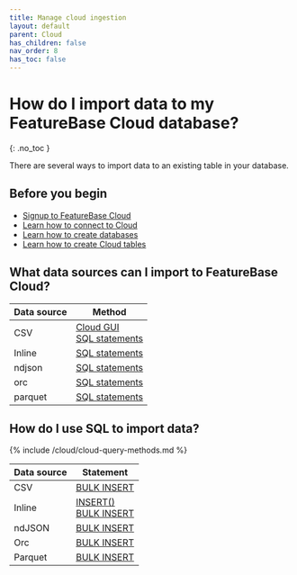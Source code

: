 ```yaml
---
title: Manage cloud ingestion
layout: default
parent: Cloud
has_children: false
nav_order: 8
has_toc: false
---
```


# How do I import data to my FeatureBase Cloud database?
{: .no_toc }

There are several ways to import data to an existing table in your database.

## Before you begin

* [Signup to FeatureBase Cloud](/docs/cloud/cloud-signup)
* [Learn how to connect to Cloud](/docs/cloud/cloud-db-connect/cloud-db-connect)
* [Learn how to create databases](/docs/cloud/cloud-databases/cloud-db-manage)
* [Learn how to create Cloud tables](/docs/cloud/cloud-tables/cloud-table-manage)

## What data sources can I import to FeatureBase Cloud?

| Data source | Method |
|---|---|
| CSV | [Cloud GUI](/docs/cloud/cloud-ingest/cloud-table-upload-data)<br/>[SQL statements](#how-do-i-use-sql-to-import-data) |
| Inline | [SQL statements](#how-do-i-use-sql-to-import-data) |
| ndjson | [SQL statements](#how-do-i-use-sql-to-import-data) |
| orc | [SQL statements](#how-do-i-use-sql-to-import-data) |
| parquet | [SQL statements](#how-do-i-use-sql-to-import-data) |

## How do I use SQL to import data?

{% include /cloud/cloud-query-methods.md %}

| Data source | Statement |
|---|---|
| CSV | [BULK INSERT](/docs/sql-guide/statements/statement-insert-bulk) |
| Inline | [INSERT()](/docs/sql-guide/statements/statement-insert)<br/>[BULK INSERT](/docs/sql-guide/statements/statement-insert-bulk) |
| ndJSON | [BULK INSERT](/docs/sql-guide/statements/statement-insert-bulk) |
| Orc | [BULK INSERT](/docs/sql-guide/statements/statement-insert-bulk) |
| Parquet | [BULK INSERT](/docs/sql-guide/statements/statement-insert-bulk) |
